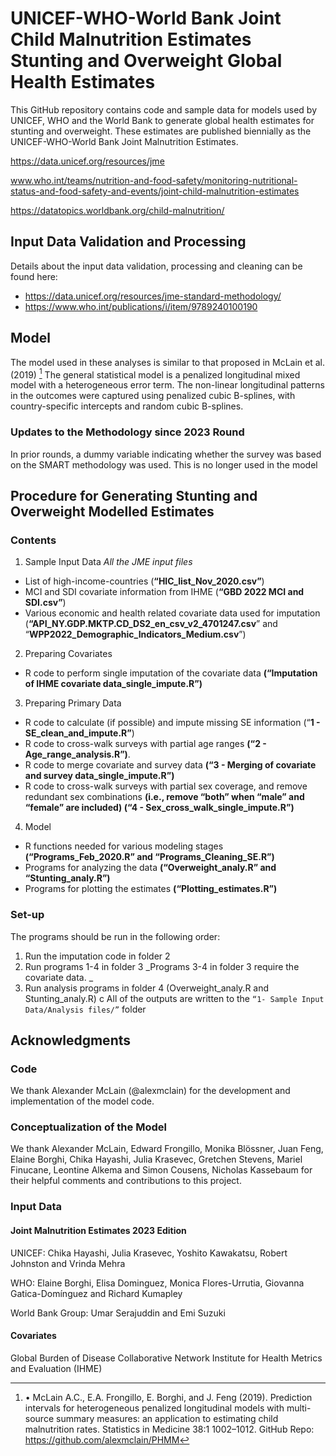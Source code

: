 # UNICEF-WHO-World Bank Joint Child Malnutrition Estimates Stunting and Overweight Global Health Estimates
This GitHub repository contains code and sample data for models used by UNICEF, WHO and the World Bank to generate global health estimates for stunting and overweight. 
These estimates are published biennially as the UNICEF-WHO-World Bank Joint Malnutrition Estimates. 

https://data.unicef.org/resources/jme

www.who.int/teams/nutrition-and-food-safety/monitoring-nutritional-status-and-food-safety-and-events/joint-child-malnutrition-estimates

https://datatopics.worldbank.org/child-malnutrition/

## Input Data Validation and Processing
Details about the input data validation, processing and cleaning can be found here: 
- https://data.unicef.org/resources/jme-standard-methodology/
- https://www.who.int/publications/i/item/9789240100190


## Model
The model used in these analyses is similar to that proposed in McLain et al. (2019) [^1]   The general statistical model is a penalized longitudinal mixed model with a heterogeneous error term. The non-linear longitudinal patterns in the outcomes were captured using penalized cubic B-splines, with country-specific intercepts and random cubic B-splines. 

### Updates to the Methodology since 2023 Round
In prior rounds, a dummy variable indicating whether the survey was based on the SMART methodology was used. This is no longer used in the model

## Procedure for Generating Stunting and Overweight Modelled Estimates

### Contents
1. Sample Input Data *All the JME input files*
  - List of high-income-countries (**“HIC_list_Nov_2020.csv”**)
  - MCI and SDI covariate information from IHME (**“GBD 2022 MCI and SDI.csv”**)
  - Various economic and health related covariate data used for imputation
  (**“API_NY.GDP.MKTP.CD_DS2_en_csv_v2_4701247.csv**” and “**WPP2022_Demographic_Indicators_Medium.csv**”)


2. Preparing Covariates
  -  R code to perform single imputation of the covariate data
 **(“Imputation of IHME covariate data_single_impute.R”)**


3.  Preparing Primary Data
  - R code to calculate (if possible) and impute missing SE information (“**1 - SE_clean_and_impute.R”**)
  - R code to cross-walk surveys with partial age ranges **(“2 - Age_range_analysis.R”)**.
  - R code to merge covariate and survey data **(“3 - Merging of covariate and survey data_single_impute.R”)**
  - R code to cross-walk surveys with partial sex coverage, and remove redundant sex combinations **(i.e., remove “both” when “male” and “female” are included) (“4 - Sex_cross_walk_single_impute.R”)**


4. Model
  - R functions needed for various modeling stages **(“Programs_Feb_2020.R” and “Programs_Cleaning_SE.R”)**
  - Programs for analyzing the data **(“Overweight_analy.R” and “Stunting_analy.R”)**
  - Programs for plotting the estimates **(“Plotting_estimates.R”)**


### Set-up
The programs should be run in the following order:
1. Run the imputation code in folder 2
2. Run programs 1-4 in folder 3
   _Programs 3-4 in folder 3 require the covariate data. _
3. Run analysis programs in folder 4 (Overweight_analy.R and Stunting_analy.R) c
All of the outputs are written to the ```“1- Sample Input Data/Analysis files/”``` folder

## Acknowledgments

### Code
We thank Alexander McLain (@alexmclain) for the development and implementation of the model code.

### Conceptualization of the Model
We thank Alexander McLain, Edward Frongillo, Monika Blössner, Juan Feng, Elaine Borghi, Chika Hayashi, Julia Krasevec, Gretchen Stevens, Mariel Finucane, Leontine Alkema and Simon Cousens, Nicholas Kassebaum for their helpful comments and contributions to this project. 

### Input Data
#### Joint Malnutrition Estimates 2023 Edition
UNICEF: Chika Hayashi, Julia Krasevec, Yoshito Kawakatsu, Robert Johnston and Vrinda Mehra

WHO: Elaine Borghi, Elisa Dominguez, Monica Flores-Urrutia, Giovanna Gatica-Domínguez and Richard Kumapley

World Bank Group: Umar Serajuddin and Emi Suzuki

#### Covariates
Global Burden of Disease Collaborative Network Institute for Health Metrics and Evaluation (IHME)


[^1]: •	McLain A.C., E.A. Frongillo, E. Borghi, and J. Feng (2019). Prediction intervals for heterogeneous penalized longitudinal models with multi-source summary measures: an application to estimating child malnutrition rates. Statistics in Medicine 38:1 1002–1012. GitHub Repo: https://github.com/alexmclain/PHMM

